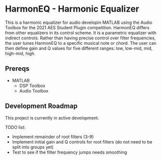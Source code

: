 # HarmonEQ - Harmonic Equalizer

This is a harmonic equalizer for audio developin MATLAB using the Audio Toolbox for the 2021 AES Student Plugin competition.
HarmonEQ differs from other equalizers in its control scheme. It is a parametric equalizer with indirect controls.
Rather than having precise control over filter frequencies, the user tunes HarmonEQ to a specific musical note or chord.
The user can then define gain and Q values for five different ranges: low, low-mid, mid, high-mid, high.


## Prereqs
- MATLAB
  - DSP Toolbox
  - Audio Toolbox


## Development Roadmap
This project is currently in active development.

TODO list:
- Implement remainder of root filters (3-9)
- Implement initial gain and Q controls for root filters (do not need to be split into groups yet)
- Test to see if the filter frequency jumps needs smoothing
